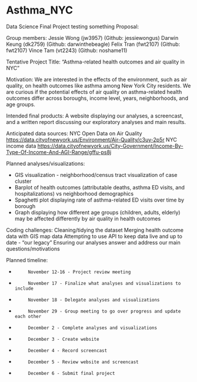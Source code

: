 # Asthma_NYC
Data Science Final Project
testing something
Proposal:

Group members:
Jessie Wong (jw3957) (Github: jessiewongus)
Darwin Keung (dk2759) (Github: darwinthebeagle)
Felix Tran (fwt2107) (Github: fwt2107)
Vince Tam (vt2243) (Github: noshame11)
 
Tentative Project Title: “Asthma-related health outcomes and air quality in NYC”
 
Motivation: We are interested in the effects of the environment, such as air quality, on health outcomes like asthma among New York City residents. We are curious if the potential effects of air quality on asthma-related health outcomes differ across boroughs, income level, years, neighborhoods, and age groups.
 
Intended final products: A website displaying our analyses, a screencast, and a written report discussing our exploratory analyses and main results.
 
Anticipated data sources: 
NYC Open Data on Air Quality https://data.cityofnewyork.us/Environment/Air-Quality/c3uy-2p5r
NYC income data https://data.cityofnewyork.us/City-Government/Income-By-Type-Of-Income-And-AGI-Range/gffu-ps8j
 
Planned analyses/visualizations: 
- GIS visualization - neighborhood/census tract visualization of case cluster
- Barplot of health outcomes (attributable deaths, asthma ED visits, and hospitalizations) vs neighborhood demographics
- Spaghetti plot displaying rate of asthma-related ED visits over time by borough
- Graph displaying how different age groups (children, adults, elderly) may be affected differently by air quality in health outcomes

Coding challenges:
Cleaning/tidying the dataset
Merging health outcome data with GIS map data 
Attempting to use API to keep data live and up to date - “our legacy”
Ensuring our analyses answer and address our main questions/motivations

Planned timeline:
-          November 12-16 - Project review meeting
-          November 17 - Finalize what analyses and visualizations to include
-          November 18 - Delegate analyses and visualizations
-          November 29 - Group meeting to go over progress and update each other
-          December 2 - Complete analyses and visualizations
-          December 3 - Create website 
-          December 4 - Record screencast
-          December 5 - Review website and screencast
-          December 6 - Submit final project
